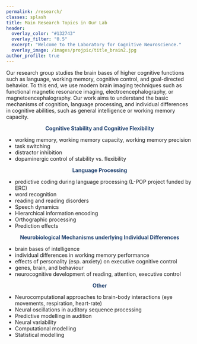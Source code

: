 ```yaml
---
permalink: /research/
classes: splash
title: Main Research Topics in Our Lab
header:
  overlay_color: "#132743"
  overlay_filter: "0.5"
  excerpt: "Welcome to the Laboratory for Cognitive Neuroscience."
  overlay_image: /images/projpic/title_brain2.jpg
author_profile: true
---
```

<style>
.centeralign2 {
  text-align: center;
  color: #1F416F;
  font-weight: bold;
}

#boxcolor {
  background-color: #1F416F ;
  padding: 50px;
} 
.white {
  color: white;
}


</style>

<p>Our research group studies the brain bases of higher cognitive functions such as language, working memory, cognitive control, and goal-directed behavior. To this end, we use modern brain imaging techniques such as functional magnetic resonance imaging, electroencephalography, or magnetoencephalography. Our work aims to understand the basic mechanisms of cognition, language processing, and individual differences in cognitive abilities, such as general intelligence or working memory capacity. </p>
<div class="container">
  <div class="row">
      <div class="col-md-6" >
<p class=centeralign2> Cognitive Stability and Cognitive Flexibility</p>
<ul>
<li>working memory, working memory capacity, working memory precision</li>
<li>task switching</li>
<li>distractor inhibition</li>
<li>dopaminergic control of stability vs. flexibility</li>
</ul>
</div>

 <div class="col-md-6">
<p class=centeralign2> Language Processing</p>
<ul>
<li>predictive coding during language processing (L-POP project funded by ERC)</li>
<li>word recognition</li>
<li>reading and reading disorders</li>
<li>Speech dynamics</li>
<li>Hierarchical information encoding  </li>
<li>Orthographic processing</li>
<li>Prediction effects</li>
</ul>
</div>

 <div class="col-md-6">
<p class=centeralign2> Neurobiological Mechanisms underlying Individual Differences</p>
<ul>
<li>brain bases of intelligence</li>
<li>individual differences in working memory performance</li>
<li>effects of personality (esp. anxiety) on executive cognitive control</li>
<li>genes, brain, and behaviour</li>
<li>neurocognitive development of reading, attention, executive control</li>
</ul>
</div>

<div class="col-md-6" >
<p class=centeralign2> Other</p>
<ul>
<li>Neurocomputational approaches to brain-body interactions (eye movements, respiration, heart-rate)</li>
<li>Neural oscillations in auditory sequence processing</li>
<li>Predictive modelling in audition </li>
<li>Neural variability</li>
<li>Computational modelling</li>
<li>Statistical modelling</li>
</ul>
</div>
</div>
</div>